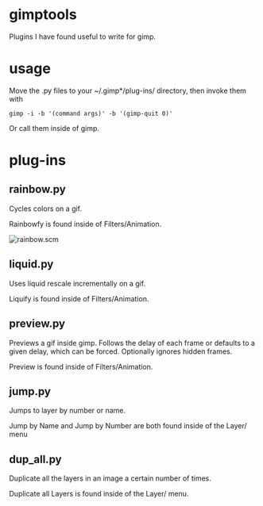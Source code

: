 gimptools
=========

Plugins I have found useful to write for gimp.

usage
=====

Move the .py files to your ~/.gimp\*/plug-ins/ directory, then invoke them with

```
gimp -i -b '(command args)' -b '(gimp-quit 0)'
```

Or call them inside of gimp.

plug-ins
========

## rainbow.py

Cycles colors on a gif.

Rainbowfy is found inside of Filters/Animation.

![rainbow.scm](https://raw.githubusercontent.com/rbong/gimptools/master/examples/tree.gif)

## liquid.py

Uses liquid rescale incrementally on a gif.

Liquify is found inside of Filters/Animation.

## preview.py

Previews a gif inside gimp. Follows the delay of each frame or defaults to a
given delay, which can be forced. Optionally ignores hidden frames.

Preview is found inside of Filters/Animation.

## jump.py

Jumps to layer by number or name.

Jump by Name and Jump by Number are both found inside of the Layer/ menu

## dup\_all.py

Duplicate all the layers in an image a certain number of times.

Duplicate all Layers is found inside of the Layer/ menu.
